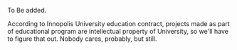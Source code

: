 To Be added.

According to Innopolis University education contract, projects made as part of educational program are intellectual property of University, so we'll have to figure that out. Nobody cares, probably, but still.
